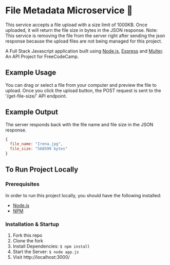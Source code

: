# File Metadata Microservice :file_folder:

This service accepts a file upload with a size limit of 1000KB. Once uploaded, it will return the file size in bytes in the JSON response. Note: This service is removing the file from the server right after sending the json response because the upload files are not being managed for this project.  



A Full Stack Javascript application built using [Node.js](https://nodejs.org/), [Express](https://expressjs.com/) and [Multer](https://www.npmjs.com/package/multer).
An API Project for FreeCodeCamp.

## Example Usage
You can drag or select a file from your computer and preview the file to upload. Once you click the upload button, the POST request is sent to the '/get-file-size/' API endpoint.

## Example Output

The server responds back with the file name and file size in the JSON response.

```javascript
{
  file_name: "Irena.jpg", 
  file_size: "568599 bytes"
}
```

## To Run Project Locally

### Prerequisites
In order to run this project locally, you should have the following installed:

- [Node.js](https://nodejs.org/)
- [NPM](https://www.npmjs.com//)

### Installation & Startup
1. Fork this repo
2. Clone the fork
3. Install Dependencies: `$ npm install`
4. Start the Server: `$ node app.js`
5. Visit http://localhost:3000/
